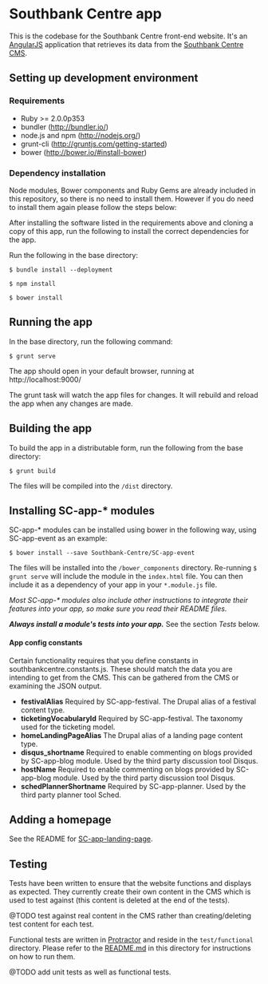 # Southbank Centre app

This is the codebase for the Southbank Centre front-end website. It's an [AngularJS](https://angularjs.org/) application that retrieves its data from the [Southbank Centre CMS](https://github.com/Southbank-Centre/southbankcentre.org-CMS).

## Setting up development environment

### Requirements

- Ruby >= 2.0.0p353
- bundler (http://bundler.io/)
- node.js and npm (http://nodejs.org/)
- grunt-cli (http://gruntjs.com/getting-started)
- bower (http://bower.io/#install-bower)


### Dependency installation

Node modules, Bower components and Ruby Gems are already included in this repository, so there is no need to install them. However if you do need to install them again please follow the steps below:

After installing the software listed in the requirements above and cloning a copy of this app, run the following to install the correct dependencies for the app.

Run the following in the base directory:

    $ bundle install --deployment

    $ npm install

    $ bower install

## Running the app

In the base directory, run the following command:

    $ grunt serve

The app should open in your default browser, running at http://localhost:9000/

The grunt task will watch the app files for changes. It will rebuild and reload the app when any changes are made.

## Building the app

To build the app in a distributable form, run the following from the base directory:

    $ grunt build

The files will be compiled into the `/dist` directory.

## Installing SC-app-\* modules

SC-app-\* modules can be installed using bower in the following way, using SC-app-event as an example:

    $ bower install --save Southbank-Centre/SC-app-event

The files will be installed into the `/bower_components` directory. Re-running `$ grunt serve` will include the module in the `index.html` file. You can then include it as a dependency of your app in your `*.module.js` file.

*Most SC-app-\* modules also include other instructions to integrate their features into your app, so make sure you read their README files.*

_**Always install a module's tests into your app.**_ See the section *Tests* below.

#### App config constants

Certain functionality requires that you define constants in southbankcentre.constants.js. These should match the data you are intending to get from the CMS. This can be gathered from the CMS or examining the JSON output.

- __festivalAlias__ Required by SC-app-festival. The Drupal alias of a festival content type.
- __ticketingVocabularyId__ Required by SC-app-festival. The taxonomy used for the ticketing model.
- __homeLandingPageAlias__ The Drupal alias of a landing page content type.
- __disqus_shortname__ Required to enable commenting on blogs provided by SC-app-blog module. Used by the third party discussion tool Disqus.
- __hostName__ Required to enable commenting on blogs provided by SC-app-blog module. Used by the third party discussion tool Disqus.
- __schedPlannerShortname__ Required by SC-app-planner. Used by the third party planner tool Sched.

## Adding a homepage

See the README for [SC-app-landing-page](https://github.com/Southbank-Centre/SC-app-landing-page).

## Testing

Tests have been written to ensure that the website functions and displays as expected. They currently create their own content in the CMS which is used to test against (this content is deleted at the end of the tests).

@TODO test against real content in the CMS rather than creating/deleting test content for each test. 

Functional tests are written in [Protractor](https://angular.github.io/protractor) and reside in the `test/functional` directory. Please refer to the [README.md](https://github.com/Southbank-Centre/southbankcentre.org/tree/master/test/functional) in this directory for instructions on how to run them.

@TODO add unit tests as well as functional tests.
